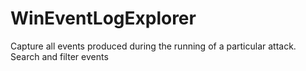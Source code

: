 # WinEventLogExplorer
Capture all events produced during the running of a particular attack. Search and filter events
